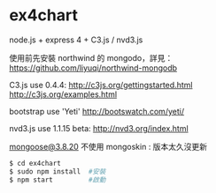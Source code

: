 ex4chart
========

node.js + express 4 + C3.js / nvd3.js

使用前先安裝 northwind 的 mongodo，詳見：
https://github.com/liyuqi/northwind-mongodb

C3.js use 0.4.4:
http://c3js.org/gettingstarted.html
http://c3js.org/examples.html

bootstrap use 'Yeti'
http://bootswatch.com/yeti/

nvd3.js use 1.1.15 beta:
http://nvd3.org/index.html

mongoose@3.8.20
不使用 mongoskin : 版本太久沒更新


```bash
$ cd ex4chart
$ sudo npm install  #安裝
$ npm start         #啟動
```
